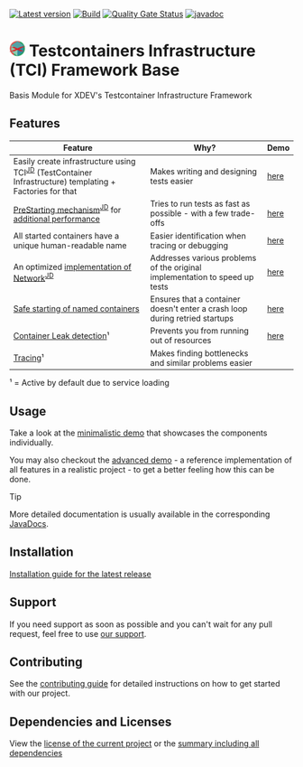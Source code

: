 [![Latest version](https://img.shields.io/maven-central/v/software.xdev/tci-base?logo=apache%20maven)](https://mvnrepository.com/artifact/software.xdev/tci-base)
[![Build](https://img.shields.io/github/actions/workflow/status/xdev-software/tci-base/checkBuild.yml?branch=develop)](https://github.com/xdev-software/tci-base/actions/workflows/checkBuild.yml?query=branch%3Adevelop)
[![Quality Gate Status](https://sonarcloud.io/api/project_badges/measure?project=xdev-software_tci-base&metric=alert_status)](https://sonarcloud.io/dashboard?id=xdev-software_tci-base)
[![javadoc](https://javadoc.io/badge2/software.xdev/tci-base/javadoc.svg)](https://javadoc.io/doc/software.xdev/tci-base) 

# <img src="./assets/logo.png" height=28 > Testcontainers Infrastructure (TCI) Framework Base

Basis Module for XDEV's Testcontainer Infrastructure Framework

## Features
| Feature | Why? | Demo |
| --- | --- | --- |
| Easily create infrastructure using TCI<sup>[JD](https://javadoc.io/doc/software.xdev/tci-base/latest/software/xdev/tci/TCI.html)</sup> (TestContainer Infrastructure) templating + Factories for that | Makes writing and designing tests easier | [here](./tci-base-demo/src/test/java/software/xdev/tci/dummyinfra/) |
| [PreStarting mechanism](./tci-base/src/main/java/software/xdev/tci/factory/prestart/)<sup>[JD](https://javadoc.io/doc/software.xdev/tci-base/latest/software/xdev/tci/factory/prestart/PreStartableTCIFactory.html)</sup> for [additional performance](./PERFORMANCE.md) | Tries to run tests as fast as possible - with a few trade-offs | [here](./tci-base-demo/src/test/java/software/xdev/tci/factory/prestart/) |
| All started containers have a unique human-readable name | Easier identification when tracing or debugging | [here](./tci-base-demo/src/test/java/software/xdev/tci/safestart/) |
| An optimized [implementation of Network](./tci-base/src/main/java/software/xdev/tci/network/)<sup>[JD](https://javadoc.io/doc/software.xdev/tci-base/latest/software/xdev/tci/network/LazyNetwork.html)</sup> | Addresses various problems of the original implementation to speed up tests | [here](./tci-base-demo/src/test/java/software/xdev/tci/network/) |
| [Safe starting of named containers](./tci-base/src/main/java/software/xdev/tci/safestart/) | Ensures that a container doesn't enter a crash loop during retried startups | [here](./tci-base-demo/src/test/java/software/xdev/tci/safestart/) |
| [Container Leak detection](./tci-base/src/main/java/software/xdev/tci/leakdetection/)¹ | Prevents you from running out of resources | [here](./tci-base-demo/src/test/java/software/xdev/tci/leak/) |
| [Tracing](./tci-base/src/main/java/software/xdev/tci/tracing/)¹ | Makes finding bottlenecks and similar problems easier | |

¹ = Active by default due to service loading

## Usage
Take a look at the [minimalistic demo](./tci-base-demo/) that showcases the components individually.

You may also checkout the [advanced demo](./tci-advanced-demo/) - a reference implementation of all features in a realistic project - to get a better feeling how this can be done.

> [!TIP]
> More detailed documentation is usually available in the corresponding [JavaDocs](https://javadoc.io/doc/software.xdev/tci-base).

## Installation
[Installation guide for the latest release](https://github.com/xdev-software/tci-base/releases/latest#Installation)

## Support
If you need support as soon as possible and you can't wait for any pull request, feel free to use [our support](https://xdev.software/en/services/support).

## Contributing
See the [contributing guide](./CONTRIBUTING.md) for detailed instructions on how to get started with our project.

## Dependencies and Licenses
View the [license of the current project](LICENSE) or the [summary including all dependencies](https://xdev-software.github.io/tci-base/dependencies)
